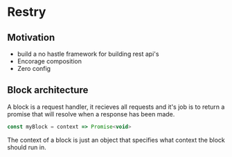 # Restry

## Motivation

- build a no hastle framework for building rest api's
- Encorage composition
- Zero config

## Block architecture

A block is a request handler, it recieves all requests and it's job is to return a promise that will resolve when a response has been made.

```js
const myBlock = context => Promise<void>
```

The context of a block is just an object that specifies what context the block should run in.
